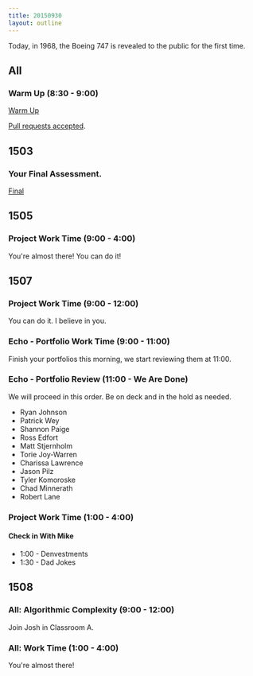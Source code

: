 ```yaml
---
title: 20150930
layout: outline
---
```


Today, in 1968, the Boeing 747 is revealed to the public for the first time.

## All

### Warm Up (8:30 - 9:00)

[Warm Up](https://thewarmup.herokuapp.com)

[Pull requests accepted](https://github.com/mikedao/the-warm-up).


## 1503

### Your Final Assessment.

[Final](https://www.youtube.com/watch?v=9jK-NcRmVcw)


## 1505

### Project Work Time (9:00 - 4:00)

You're almost there! You can do it!


## 1507

### Project Work Time (9:00 - 12:00)

You can do it. I believe in you.

### Echo - Portfolio Work Time (9:00 - 11:00)

Finish your portfolios this morning, we start reviewing them at 11:00.

### Echo - Portfolio Review (11:00 - We Are Done)

We will proceed in this order. Be on deck and in the hold as needed.


* Ryan Johnson 
* Patrick Wey
* Shannon Paige
* Ross Edfort
* Matt Stjernholm
* Torie Joy-Warren
* Charissa Lawrence
* Jason Pilz
* Tyler Komoroske
* Chad Minnerath
* Robert Lane


### Project Work Time (1:00 - 4:00)

#### Check in With Mike

* 1:00 - Denvestments
* 1:30 - Dad Jokes

## 1508

### All: Algorithmic Complexity (9:00 - 12:00)

Join Josh in Classroom A.

### All: Work Time (1:00 - 4:00)

You're almost there! 

